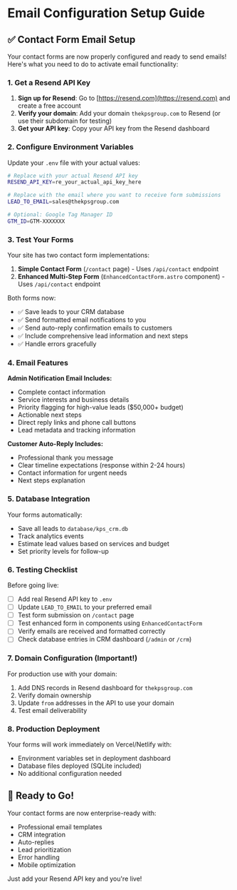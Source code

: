# Email Configuration Setup Guide

## ✅ Contact Form Email Setup

Your contact forms are now properly configured and ready to send emails! Here's what you need to do to activate email functionality:

### 1. Get a Resend API Key

1. **Sign up for Resend**: Go to [https://resend.com](https://resend.com) and create a free account
2. **Verify your domain**: Add your domain `thekpsgroup.com` to Resend (or use their subdomain for testing)
3. **Get your API key**: Copy your API key from the Resend dashboard

### 2. Configure Environment Variables

Update your `.env` file with your actual values:

```bash
# Replace with your actual Resend API key
RESEND_API_KEY=re_your_actual_api_key_here

# Replace with the email where you want to receive form submissions
LEAD_TO_EMAIL=sales@thekpsgroup.com

# Optional: Google Tag Manager ID
GTM_ID=GTM-XXXXXXX
```

### 3. Test Your Forms

Your site has two contact form implementations:

1. **Simple Contact Form** (`/contact` page) - Uses `/api/contact` endpoint
2. **Enhanced Multi-Step Form** (`EnhancedContactForm.astro` component) - Uses `/api/contact` endpoint

Both forms now:
- ✅ Save leads to your CRM database
- ✅ Send formatted email notifications to you
- ✅ Send auto-reply confirmation emails to customers
- ✅ Include comprehensive lead information and next steps
- ✅ Handle errors gracefully

### 4. Email Features

**Admin Notification Email Includes:**
- Complete contact information
- Service interests and business details
- Priority flagging for high-value leads ($50,000+ budget)
- Actionable next steps
- Direct reply links and phone call buttons
- Lead metadata and tracking information

**Customer Auto-Reply Includes:**
- Professional thank you message
- Clear timeline expectations (response within 2-24 hours)
- Contact information for urgent needs
- Next steps explanation

### 5. Database Integration

Your forms automatically:
- Save all leads to `database/kps_crm.db`
- Track analytics events
- Estimate lead values based on services and budget
- Set priority levels for follow-up

### 6. Testing Checklist

Before going live:
- [ ] Add real Resend API key to `.env`
- [ ] Update `LEAD_TO_EMAIL` to your preferred email
- [ ] Test form submission on `/contact` page
- [ ] Test enhanced form in components using `EnhancedContactForm`
- [ ] Verify emails are received and formatted correctly
- [ ] Check database entries in CRM dashboard (`/admin` or `/crm`)

### 7. Domain Configuration (Important!)

For production use with your domain:
1. Add DNS records in Resend dashboard for `thekpsgroup.com`
2. Verify domain ownership
3. Update `from` addresses in the API to use your domain
4. Test email deliverability

### 8. Production Deployment

Your forms will work immediately on Vercel/Netlify with:
- Environment variables set in deployment dashboard
- Database files deployed (SQLite included)
- No additional configuration needed

## 🚀 Ready to Go!

Your contact forms are now enterprise-ready with:
- Professional email templates
- CRM integration
- Auto-replies
- Lead prioritization
- Error handling
- Mobile optimization

Just add your Resend API key and you're live!
